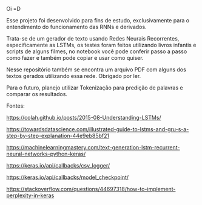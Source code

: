 Oi =D

Esse projeto foi desenvolvido para fins de estudo, exclusivamente para o entendimento do  funcionamento das RNNs e derivados.

Trata-se de um gerador de texto usando Redes Neurais Recorrentes, especificamente as LSTMs, os testes foram feitos utilizando livros infantis e scripts de alguns filmes, no notebook você pode conferir passo a passo como fazer e também pode copiar e usar como quiser. 

Nesse repositório também se encontra um arquivo PDF com alguns dos textos gerados utilizando essa rede. Obrigado por ler.

Para o futuro, planejo utilizar Tokenização para predição de palavras e comparar os resultados.

Fontes:

https://colah.github.io/posts/2015-08-Understanding-LSTMs/

https://towardsdatascience.com/illustrated-guide-to-lstms-and-gru-s-a-step-by-step-explanation-44e9eb85bf21

https://machinelearningmastery.com/text-generation-lstm-recurrent-neural-networks-python-keras/

https://keras.io/api/callbacks/csv_logger/

https://keras.io/api/callbacks/model_checkpoint/

https://stackoverflow.com/questions/44697318/how-to-implement-perplexity-in-keras

